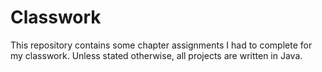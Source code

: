 # Classwork

This repository contains some chapter assignments I had to complete for my classwork. Unless stated otherwise, all projects are written in Java.

